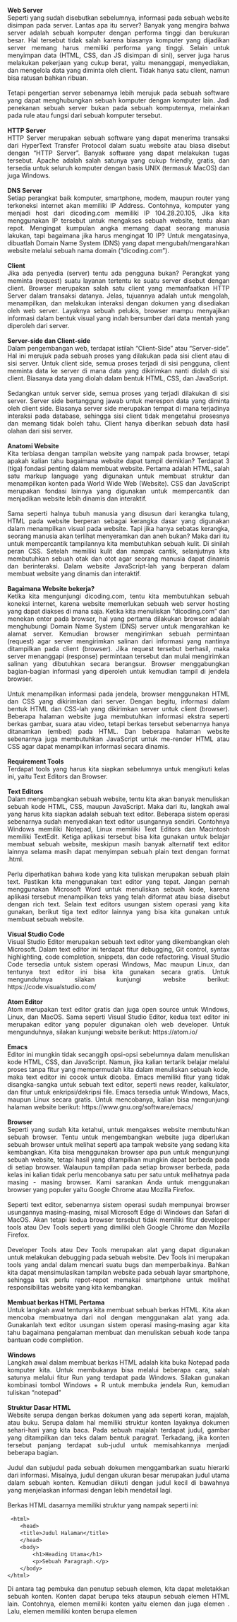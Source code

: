 <p align="justify"><b>Web Server</b> </br>
Seperti yang sudah disebutkan sebelumnya, informasi pada sebuah website disimpan pada server. Lantas apa itu server? Banyak yang mengira bahwa server adalah sebuah komputer dengan performa tinggi dan berukuran besar. Hal tersebut tidak salah karena biasanya komputer yang dijadikan server memang harus memiliki performa yang tinggi. Selain untuk menyimpan data (HTML, CSS, dan JS disimpan di sini), server juga harus melakukan pekerjaan yang cukup berat, yaitu menanggapi, menyediakan, dan mengelola data yang diminta oleh client. Tidak hanya satu client, namun bisa ratusan bahkan ribuan.</br></br>
Tetapi pengertian server sebenarnya lebih merujuk pada sebuah software yang dapat menghubungkan sebuah komputer dengan komputer lain. Jadi penekanan sebuah server bukan pada sebuah komputernya, melainkan pada rule atau fungsi dari sebuah komputer tersebut.</br></br>
<b>HTTP Server</b></br>
HTTP Server merupakan sebuah software yang dapat menerima transaksi dari HyperText Transfer Protocol dalam suatu website atau biasa disebut dengan “HTTP Server”. Banyak software yang dapat melakukan tugas tersebut. Apache adalah salah satunya yang cukup friendly, gratis, dan tersedia untuk seluruh komputer dengan basis UNIX (termasuk MacOS) dan juga Windows.</br></br>
<b>DNS Server</b></br>
Setiap perangkat baik komputer, smartphone, modem, maupun router yang terkoneksi internet akan memiliki IP Address. Contohnya, komputer yang menjadi host dari dicoding.com memiliki IP 104.28.20.105, Jika kita menggunakan IP tersebut untuk mengakses sebuah website, tentu akan repot. Mengingat kumpulan angka memang dapat seorang manusia lakukan, tapi bagaimana jika harus mengingat 10 IP? Untuk mengatasinya, dibuatlah Domain Name System (DNS) yang dapat mengubah/mengarahkan website melalui sebuah nama domain (“dicoding.com”). </br></br>
<b>Client</b></br>
Jika ada penyedia (server) tentu ada pengguna bukan? Perangkat yang meminta (request) suatu layanan tertentu ke suatu server disebut dengan client. Browser merupakan salah satu client yang memanfaatkan HTTP Server dalam transaksi datanya. Jelas, tujuannya adalah untuk mengolah, menampilkan, dan melakukan interaksi dengan dokumen yang disediakan oleh web server. Layaknya sebuah pelukis, browser mampu menyajikan informasi dalam bentuk visual yang indah bersumber dari data mentah yang diperoleh dari server.</br></br>
<b>Server-side dan Client-side</b></br>
Dalam pengembangan web, terdapat istilah “Client-Side” atau “Server-side”. Hal ini merujuk pada sebuah proses yang dilakukan pada sisi client atau di sisi server. Untuk client side, semua proses terjadi di sisi pengguna, client meminta data ke server di mana data yang dikirimkan nanti diolah di sisi client. Biasanya data yang diolah dalam bentuk HTML, CSS, dan JavaScript. </br></br>
Sedangkan untuk server side, semua proses yang terjadi dilakukan di sisi server. Server side bertanggung jawab untuk merespon data yang diminta oleh client side. Biasanya server side merupakan tempat di mana terjadinya interaksi pada database, sehingga sisi client tidak mengetahui prosesnya dan memang tidak boleh tahu. Client hanya diberikan sebuah data hasil olahan dari sisi server.</br></br>
<b>Anatomi Website</b></br>
Kita terbiasa dengan tampilan website yang nampak pada browser, tetapi apakah kalian tahu bagaimana website dapat tampil demikian? Terdapat 3 (tiga) fondasi penting dalam membuat website. Pertama adalah HTML, salah satu markup language yang digunakan untuk membuat struktur dan menampilkan konten pada World Wide Web (Website). CSS dan JavaScript merupakan fondasi lainnya yang digunakan untuk mempercantik dan menjadikan website lebih dinamis dan interaktif. </br></br>
Sama seperti halnya tubuh manusia yang disusun dari kerangka tulang, HTML pada website berperan sebagai kerangka dasar yang digunakan dalam menampilkan visual pada website. Tapi jika hanya sebatas kerangka, seorang manusia akan terlihat menyeramkan dan aneh bukan? Maka dari itu untuk mempercantik tampilannya kita membutuhkan sebuah kulit. Di sinilah peran CSS. Setelah memiliki kulit dan nampak cantik, selanjutnya kita membutuhkan sebuah otak dan otot agar seorang manusia dapat dinamis dan berinteraksi. Dalam website JavaScript-lah yang berperan dalam membuat website yang dinamis dan interaktif.</br></br>
<b>Bagaimana Website bekerja?</b></br>
Ketika kita mengunjungi dicoding.com, tentu kita membutuhkan sebuah koneksi internet, karena website memerlukan sebuah web server hosting yang dapat diakses di mana saja. Ketika kita menuliskan “dicoding.com” dan menekan enter pada browser, hal yang pertama dilakukan browser adalah menghubungi Domain Name System (DNS) server untuk mengarahkan ke alamat server. Kemudian browser mengirimkan sebuah permintaan (request) agar server mengirimkan salinan dari informasi yang nantinya ditampilkan pada client (browser). Jika request tersebut berhasil, maka server menanggapi (response) permintaan tersebut dan mulai mengirimkan salinan yang dibutuhkan secara berangsur. Browser menggabungkan bagian-bagian informasi yang diperoleh untuk kemudian tampil di jendela browser.</br></br>
Untuk menampilkan informasi pada jendela, browser menggunakan HTML dan CSS yang dikirimkan dari server. Dengan begitu, informasi dalam bentuk HTML dan CSS-lah yang dikirimkan server untuk client (browser). Beberapa halaman website juga membutuhkan informasi ekstra seperti berkas gambar, suara atau video, tetapi berkas tersebut sebenarnya hanya ditanamkan (embed) pada HTML. Dan beberapa halaman website sebenarnya juga membutuhkan JavaScript untuk me-render HTML atau CSS agar dapat menampilkan informasi secara dinamis.</br></br>
<b>Requirement Tools</b></br>
Terdapat tools yang harus kita siapkan sebelumnya untuk mengikuti kelas ini, yaitu Text Editors dan Browser.</br></br>
<b>Text Editors</b></br>
Dalam mengembangkan sebuah website, tentu kita akan banyak menuliskan sebuah kode HTML, CSS, maupun JavaScript. Maka dari itu, langkah awal yang harus kita siapkan adalah sebuah text editor. Beberapa sistem operasi sebenarnya sudah menyediakan text editor usungannya sendiri. Contohnya Windows memiliki Notepad, Linux memiliki Text Editors dan Macintosh memiliki TextEdit. Ketiga aplikasi tersebut bisa kita gunakan untuk belajar membuat sebuah website, meskipun masih banyak alternatif text editor lainnya selama masih dapat menyimpan sebuah plain text dengan format .html.</br></br>
Perlu diperhatikan bahwa kode yang kita tuliskan merupakan sebuah plain text. Pastikan kita menggunakan text editor yang tepat. Jangan pernah menggunakan Microsoft Word untuk menuliskan sebuah kode, karena aplikasi tersebut menampilkan teks yang telah diformat atau biasa disebut dengan rich text. Selain text editors usungan sistem operasi yang kita gunakan, berikut tiga text editor lainnya yang bisa kita gunakan untuk membuat sebuah website.</br></br>
<b>Visual Studio Code</b></br>
Visual Studio Editor merupakan sebuah text editor yang dikembangkan oleh Microsoft. Dalam text editor ini terdapat fitur debugging, Git control, syntax highlighting, code completion, snippets, dan code refactoring. Visual Studio Code tersedia untuk sistem operasi Windows, Mac maupun Linux, dan tentunya text editor ini bisa kita gunakan secara gratis. Untuk mengunduhnya silakan kunjungi website berikut: https://code.visualstudio.com/</br></br>
<b>Atom Editor</b></br>
Atom merupakan text editor gratis dan juga open source untuk Windows, Linux, dan MacOS. Sama seperti Visual Studio Editor, kedua text editor ini merupakan editor yang populer digunakan oleh web developer. Untuk mengunduhnya, silakan kunjungi website berikut: https://atom.io/</br></br>
<b>Emacs</b></br>
Editor ini mungkin tidak secanggih opsi-opsi sebelumnya dalam menuliskan kode HTML, CSS, dan JavaScript. Namun, jika kalian tertarik belajar melalui proses tanpa fitur yang mempermudah kita dalam menuliskan sebuah kode, maka text editor ini cocok untuk dicoba. Emacs memiliki fitur yang tidak disangka-sangka untuk sebuah text editor, seperti news reader, kalkulator, dan fitur untuk enkripsi/dekripsi file. Emacs tersedia untuk Windows, Macs, maupun Linux secara gratis. Untuk mencobanya, kalian bisa mengunjungi halaman website berikut: https://www.gnu.org/software/emacs/</br></br>
<b>Browser</b></br>
Seperti yang sudah kita ketahui, untuk mengakses website membutuhkan sebuah browser. Tentu untuk mengembangkan website juga diperlukan sebuah browser untuk melihat seperti apa tampak website yang sedang kita kembangkan. Kita bisa menggunakan browser apa pun untuk mengunjungi sebuah website, tetapi hasil yang ditampilkan mungkin dapat berbeda pada di setiap browser. Walaupun tampilan pada setiap browser berbeda, pada kelas ini kalian tidak perlu mencobanya satu per satu untuk melihatnya pada masing - masing browser. Kami sarankan Anda untuk menggunakan browser yang populer yaitu Google Chrome atau Mozilla Firefox. </br></br>
Seperti text editor, sebenarnya sistem operasi sudah mempunyai browser usungannya masing-masing, misal Microsoft Edge di Windows dan Safari di MacOS. Akan tetapi kedua browser tersebut tidak memiliki fitur developer tools atau Dev Tools seperti yang dimiliki oleh Google Chrome dan Mozilla Firefox.</br></br>
Developer Tools atau Dev Tools merupakan alat yang dapat digunakan untuk melakukan debugging pada sebuah website. Dev Tools ini merupakan tools yang andal dalam mencari suatu bugs dan memperbaikinya. Bahkan kita dapat mensimulasikan tampilan website pada sebuah layar smartphone, sehingga tak perlu repot-repot memakai smartphone untuk melihat responsibilitas website yang kita kembangkan.</br></br>
<b>Membuat berkas HTML Pertama</b></br>
Untuk langkah awal tentunya kita membuat sebuah berkas HTML. Kita akan mencoba membuatnya dari nol dengan menggunakan alat yang ada. Gunakanlah text editor usungan sistem operasi masing-masing agar kita tahu bagaimana pengalaman membuat dan menuliskan sebuah kode tanpa bantuan code completion.</br></br>
<b>Windows</b></br>
Langkah awal dalam membuat berkas HTML adalah kita buka Notepad pada komputer kita. Untuk membukanya bisa melalui beberapa cara, salah satunya melalui fitur Run yang terdapat pada Windows. Silakan gunakan kombinasi tombol Windows + R untuk membuka jendela Run, kemudian tuliskan “notepad”</br></br>
<b>Struktur Dasar HTML</b></br>
Website serupa dengan berkas dokumen yang ada seperti koran, majalah, atau buku. Serupa dalam hal memiliki struktur konten layaknya dokumen sehari-hari yang kita baca. Pada sebuah majalah terdapat judul, gambar yang ditampilkan dan teks dalam bentuk paragraf. Terkadang, jika konten tersebut panjang terdapat sub-judul untuk memisahkannya menjadi beberapa bagian.</br></br>
Judul dan subjudul pada sebuah dokumen menggambarkan suatu hierarki dari informasi. Misalnya, judul dengan ukuran besar merupakan judul utama dalam sebuah konten. Kemudian diikuti dengan judul kecil di bawahnya yang menjelaskan informasi dengan lebih mendetail lagi.</br></br>
Berkas HTML dasarnya memiliki struktur yang nampak seperti ini:
</p>

```plantuml 
 <html>
    <head>
    <title>Judul Halaman</title>
    </head>
    <body>
        <h1>Heading Utama</h1>
        <p>Sebuah Paragraph.</p>
    </body>
</html>
```

<p align="justify">Di antara tag pembuka dan penutup sebuah elemen, kita dapat meletakkan sebuah konten. Konten dapat berupa teks ataupun sebuah elemen HTML lain. Contohnya, elemen <html> memiliki konten yaitu elemen <head> dan juga elemen <body>. Lalu, elemen <head> memiliki konten berupa elemen <title> yang di dalamnya memiliki konten berupa teks dari judul halaman yang ditampilkan. Begitu pula dengan elemen lainnya, sehingga hirarki elemen HTML nampak seperti ini.</p>
<p align="center"><img src="https://github.com/yenysyafitry/Belajar-Dasar-Pemrograman-Web/blob/main/gambar2.jpeg"></p>
<p align="justify"><b>Elemen <html></b></br>
Hierarki elemen teratas pada berkas HTML adalah elemen HTML-nya itu sendiri. Elemen ini digunakan untuk memberitahu kepada browser bahwa ini merupakan sebuah berkas HTML sekaligus menjadi root dari sebuah berkasnya itu. Seluruh elemen lainnya tentunya dituliskan pada konten elemen ini.</br></br>
<b>Elemen <head></b></br>
Elemen <head> pada berkas HTML berfungsi sebagai tempat disimpannya informasi dari dokumen HTML. Informasi dapat berupa elemen meta, style, atau link. Dan juga pada elemen ini judul dari dokumen HTML didefinisikan dengan menggunakan elemen <title>. Berikut contoh elemen yang berada pada konten head:
 
  ```plantuml
1.<title> 
2.<style>
3.<base>
4.<link>
5.<meta>
6.<script>
7.<noscript>
```
 
 </p>

<p align="justify">Pada HTML versi 4.01, elemen <head> wajib ada dalam sebuah berkas HTML. Berikut contoh penulisan sebuah elemen <head> beserta contoh konten di dalamnya:</br>
  
  ```plantuml
<head>
    <meta charset="utf-8">
    <title>Judul halaman</title>
    <style> Style </style>
</head>
```

Tetapi sejak HTML5, penggunaan <head> dapat dihilangkan. Sehingga struktur dasar berkas HTML menjadi seperti ini:</p>

  ```plantuml
<html>
    <meta charset="utf-8">
    <title>Judul halaman</title>
    <style> Style </style>
    <body>
        <h1>Heading Utama</h1>
        <p>Sebuah Paragraph.</p>
    </body>
</html>
```

<p align="justify"><b>Elemen <body></b></br>
Seluruh konten yang terdapat pada elemen ini akan ditampilkan pada halaman website. Maka dari itu, elemen ini digunakan untuk menampung seluruh konten atau elemen yang ditampilkan ke dalam jendela browser. Silakan coba tuliskan kode berikut, simpan dalam format HTML dan jalankan pada browser:

 ```plantuml
<html>
    <head>
        <title>Ini merupakan judul dari dokumen HTML</title>
    </head>
    <body>
        <h1>header yang diletakan di dalam elemen body</h1>
        <p>Ini merupakan sebuah paragraph yang juga diletakan pada sebuah konten body, 
        sehingga konten ini dapat dilihat oleh pengguna pada jendela browser.</p>
    </body>
</html>
```

Maka seluruh konten yang dituliskan di dalam elemen <body> akan nampak pada browser.</p>

<p align="center"><img src="https://github.com/yenysyafitry/Belajar-Dasar-Pemrograman-Web/blob/main/gambar2.jpeg"></p>
<p align="justify">Kecuali jika kita ingin menuliskan sebuah notes pada berkas HTML, kita perlu gunakan commenting tag (<!--   -->). Semua yang dituliskan di antara tag komentar tidak akan memberikan pengaruh apa pun, termasuk pada tampilan di jendela browser. Pada HTML, tag komentar dituliskan seperti ini:</p>

```plantuml
<!-- Ini merupakan sebuah komentar -->
<!-- Ini merupakan
  sebuah komentar yang
  terdiri lebih dari satu baris -->
  ```
  
<p align="justify">Sebuah komentar berguna untuk memberikan label dan mengorganisir sebuah dokumen yang panjang, terlebih ketika kita bekerja secara tim.</br></br>
<b>Lorem Ipsum</b></br>
Lorem ipsum adalah teks standar yang ditempatkan untuk mendemonstrasikan elemen grafis atau presentasi visual seperti font, tipografi, dan tata letak. Tujuan penggunaan lorem ipsum sebagai berikut:<ol align="justify">
<li>Sebagai pengisi sementara jika belum ada konten teks.</li>
<li>Jika ingin menunjukkan hasil website sementara di mana audiens diharapkan lebih fokus kepada elemen desain yang dipresentasikan dan bukan pada isi teks.</li></ol>
Ada berbagai cara untuk membuat teks lorem ipsum seperti berikut:
<ol align="justify">
<li>Gunakan Microsoft Word. Buat dokumen baru dan pada lembar kerja ketiklah =lorem(), kemudian tekan tombol enter pada keyboard. Secara otomatis akan muncul teks lorem ipsum. Kamu juga dapat mengatur jumlah teks yang muncul dengan cara ketik =lorem(“angka jumlah paragraf yang diinginkan”, “angka jumlah kalimat pada setiap paragraf”). Sebagai contoh jika mengetik =lorem(3,4) maka akan muncul teks sebanyak 3 paragraf dan masing-masing paragraf terdapat 4 teks.</br>
<li>Tersedia banyak situs generator lorem ipsum gratis seperti pada  https://id.lipsum.com/ dan https://loremipsum.io/</li></ol>

<b>Berikut catatan penting yang sudah kita pelajari sejauh ini:</b>
<ol align="justify">
<li>
Website : Halaman yang menampilkan informasi melalui teks atau gambar. Website dapat diakses melalui internet dengan menggunakan browser.
<li>Browser : Sebuah perangkat lunak yang dapat menerjemahkan berkas HTML, CSS, dan Javascript yang di dapat dari server untuk ditampilkan dalam bentuk halaman website.</li>
<li>HTTP Server : Server berperan pada sebuah website sebagai sebuah software yang dapat menerima transaksi dari HyperText Transfer Protocol.</li>
<li>DNS Server : Server yang dapat mengubah/mengarahkan website melalui sebuah nama domain.</li>
<li>Client : Perangkat yang meminta (request) suatu layanan tertentu ke suatu server.</li>
<li>HTML : Salah satu markup language yang digunakan untuk membuat struktur dan menampilkan konten pada World Wide Web (Website).</li>
<li>CSS : Bahasa yang digunakan untuk mengatur dan mempercantik tampilan pada website.</li>
<li>JavaScript : Bahasa pemrograman yang digunakan untuk membantu website menampilkan informasi secara dinamis.</li>
<li>Text Editor : Sebuah perangkat lunak yang digunakan untuk mengelola plain text. Kode HTML, CSS, dan Javascript dituliskan menggunakan perangkat ini.</li>
<li>Plain text : Teks yang tidak terformat. Format teks yang digunakan dalam menuliskan berkas HTML, CSS, dan Javascript.</li>
<li>Rich text : Teks terformat. Format teks yang digunakan ketika kita menulis menggunakan Microsoft Word atau teks editor berbasis WYSIWYG (What You See Is What You Get).</li>
<li>Element : Sebuah komponen pada HTML yang ditandai dengan tag pembuka dan penutup.</li></ol>
</p>
<p align="justify"><b>Atribut HTML</b></br>
Pada sub-modul sebelumnya kita sudah mengenal apa itu elemen. Elemen dituliskan dengan awalan tag pembuka <> dan diakhiri dengan tag penutup </>. Ada satu hal lagi yang bisa kita tuliskan pada sebuah elemen, lebih tepatnya pada sebuah tag pembuka, yaitu Attribute. Atribut ini berfungsi memberikan informasi tambahan pada sebuah elemen. Atribut dituliskan pada tag pembuka sebuah elemen setelah nama dari elemennya tersebut ditulis. Contohnya:</p>

```plantuml
<p lang="id">Kota metropolitan terbesar di Provinsi Jawa Barat, sekaligus menjadi ibu kota 
provinsi tersebut.</p>
```

<p align="justify">
Pada contoh kode tersebut, kita menetapkan artibut bahasa (dengan penulisan lang) dengan nilai “id” atau Indonesia (kode bahasa bisa kita explore pada link berikut: https://www.w3schools.com/tags/ref_language_codes.asp) pada sebuah elemen paragraf.</br></br>
Untuk menuliskan sebuah atribut kita memerlukan nama dari atribut itu diikuti dengan nilai atribut tersebut dalam bentuk string (Dituliskan dalam tanda kutip dua). Untuk lebih jelasnya, perhatikan gambar berikut:</br></br>
Atribut pada elemen juga dapat dituliskan lebih dari satu. Kita bisa menuliskan kembali seluruh struktur atribut di samping dari atribut yang sudah ada. Contohnya pada elemen paragraf di atas, kita akan memberikan sebuah atribut translate, sehingga penulisannya menjadi seperti ini:</p>

```plantuml
<p lang="id" translate="no">Kota metropolitan terbesar di Provinsi Jawa Barat, sekaligus 
menjadi ibu kota provinsi tersebut.</p>
```

<p align="justify">
Dengan menambahkan atribut translate dan memberikan nilai “no” pada elemen paragraf tersebut, maka konten dari elemen yang dimaksud tidak akan diterjemahkan oleh layanan sistem translate otomatis seperti Google Translate.</br></br>
Lantas atribut apa saja yang dapat digunakan pada elemen HTML? Pada elemen HTML terdapat dua jenis atribut, yaitu Global Attribute dan atribut yang hanya bisa digunakan pada elemen tertentu. Untuk atribut yang spesifik pada sebuah elemen, kita akan mengulasnya   pada pembahasan elemen tersebut. Untuk Global Attribute, berikut daftar atribut yang bisa kita gunakan di seluruh elemen HTML.</p>
<table align="justify">
 <tr align="center"><td><b> Attribute</b></td><td><b> Description</b></td></tr>
<tr><td>accesskey</td><td>Menentukan tombol shortcut untuk mengaktifkan/memfokuskan pada sebuah element.</td></tr>
<tr><td>class</td><td>Menentukan satu atau lebih classname untuk sebuah elemen.</td></tr>
<tr><td>contenteditable</td><td>Menentukan konten dari elemen merupakan konten yang dapat diubah atau tidak.</td></tr>
<tr><td>data-*</td><td>Digunakan untuk menyimpan sebuah data pribadi khusus ke halaman atau aplikasi.</td></tr>
<tr><td>dir</td><td>Menentukan arah teks untuk konten pada suatu elemen.</td></tr>
<tr><td>draggable</td><td>Menentukan apakah suatu elemen dapat di-drag atau tidak.</td></tr>
<tr><td>dropzone</td><td>Menentukan apakah data yang di-drag adalah data yang disalin, dipindahkan, atau ditautkan saat dijatuhkan.</td></tr>
<tr><td>hidden</td><td>Menentukan apakah suatu elemen ditampilkan atau tidak pada browser.</td></tr>
<tr><td>id</td><td>Menetapkan id pada elemen.</td></tr>
<tr><td>lang</td><td>Menentukan bahasa pada konten elemen.</td></tr>
<tr><td>spellcheck</td><td>Menentukan apakah elemen harus diperiksa ejaannya dan tata bahasanya atau tidak.</td></tr>
<tr><td>style</td><td>Menentukan styling secara satu baris untuk suatu elemen.</td></tr>
<tr><td>tabindex</td><td>Menentukan urutan dari suatu elemen.</td></tr>
<tr><td>title</td><td>Menentukan informasi tambahan tentang suatu elemen.</td></tr>
<tr><td>translate</td><td>Menentukan apakah konten elemen harus diterjemahkan atau tidak.</td></tr></table>

<p align="justify"><b>Paragraf</b></br>
Paragraf adalah elemen paling mendasar dari sebuah dokumen teks. Pada HTML, kita bisa menunjukkan sebuah paragraf dengan menggunakan elemen <p>. Contohnya seperti ini:</p>

```plantuml
<p>Kata Bandung berasal dari kata bendung atau bendungan karena terbendungnya sungai Citarum 
oleh lava Gunung Tangkuban Parahu yang lalu membentuk telaga...</p>
   
<p>Berdasarkan filosofi Sunda, kata Bandung juga berasal dari kalimat Nga-Bandung-an Banda 
Indung, yang merupakan kalimat sakral dan luhur karena mengandung nilai ajaran Sunda. 
Nga-Bandung-an artinya menyaksikan atau bersaksi...</p>
```

<p align="justify">Ketika menggunakan paragraf pada browser, teks selalu ditampilkan dengan garis baru dan terdapat sedikit jarak (space) antar elemennya. Jarak tersebut nantinya bisa kita atur ketika sudah menerapkan styling.</p>

<table><tr align="justify"><td>Output :</br></br>Kata Bandung berasal dari kata bendung atau bendungan karena terbendungnya sungai Citarum  oleh lava Gunung Tangkuban Parahu yang lalu membentuk telaga...</br></br>
   Berdasarkan filosofi Sunda, kata Bandung juga berasal dari kalimat Nga-Bandung-an Banda Indung, yang merupakan kalimat sakral dan luhur karena mengandung nilai ajaran Sunda. Nga-Bandung-an artinya menyaksikan atau bersaksi...</td></tr></table>

<p align="justify">Paragraf dapat terdiri dari teks, elemen gambar, dan inline element lainnya. Tetapi hindarilah penggunaan element paragraf untuk konten seperti heading atau list, karena terdapat elemen lain yang lebih tepat untuk digunakan.</br></br>
“Pastikan kita selalu menggunakan elemen (tags) dalam seluruh teks yang ada pada dokumen. Teks yang berada pada dokumen HTML tanpa tags disebut “anonymous text” dan ini dapat menyebabkan dokumen HTML menjadi tidak valid.”</br></br>
<b>Heading</b></br>
Pada sub-modul sebelumnya, kita sudah melihat contoh penggunaan header yang diterapkan pada konten yang kita siapkan. Kita menggunakan < h1 > dan < h2 > dalam mengindikasi judul dan sub judul di dalam kontennya. Pada HTML terdapat < h1 > hingga < h6 > elemen heading yang dapat kita gunakan.</br></br>
Ketika kita menambahkan heading pada konten, Heading ini merepresentasikan garis besar halaman pada sebuah browser. Alat bantu baca seperti screen reader membaca garis besar halaman untuk bantu memetakan dan mengarahkan pengguna selama menjelajahi halaman. Selain itu, heading juga merupakan elemen yang dicari oleh mesin pencarian contohnya Google Search.</br></br>
 <b>List</b></br>
Seperti yang sudah disebutkan pada pembahasan paragraf, tidak semua teks dibungkus oleh paragraf, salah satunya list. Kita pun terbiasa membuat list dalam kehidupan sehari-hari, baik membuat to-do list atau daftar yang struktur sekalipun. </br></br>
Pada HTML terdapat tiga tipe list:</b></p><ol align="justify">
<li> Unordered lists : daftar yang ditampilkan tidak memiliki urutan. </li>
<li> Ordered lists : daftar yang ditampilkan secara terurut.</li>
<li> Description lists : daftar yang terbuat dari beberapa istilah diikuti dengan deskripsi dari istilah tersebut.</li></ol>

<p align="justify"><b>Unordered List</b></br>
Seperti namanya, unordered list merupakan daftar yang tidak mementingkan urutan. Standarnya, unordered list menampilkan bullet pada tiap item list-nya (tetapi kita bisa mengubahnya dengan styling). Untuk menetapkan konten sebagai unordered list kita gunakan <ul></ul> kemudian di dalam elemen tersebut kita gunakan tags < li >< /li > untuk menetapkan item pada list tersebut. Contoh penerapannya sebagai berikut:
 
 ```plantuml
 <ul>
   <li>Item 1</li>
   <li>Item 2</li>
   <li>Item 3</li>
   <li>Item 4</li>
</ul>
 ```
 
 Ketika kita membukanya pada browser, maka akan nampak seperti ini:
 <ul>
   <li>Item 1</li>
   <li>Item 2</li>
   <li>Item 3</li>
   <li>Item 4</li>
</ul>
Di antara tag elemen < li >, kita dapat mengisikan konten apapun termasuk elemen HTML lain. Contohnya kita dapat memasukan sebuah heading atau paragraf pada item.
 
  ```plantuml
 <ul>
   <li><h1>Sebuah Heading sebagai item list</h1></li>
   <li><h2>Sebuah Heading level 2 sebagai item list</h2></li>
   <li><p>Sebuah paragraf sebagai item list</p></li>
</ul>
 ```
 
 Seperti yang kita sudah ketahui, maka list item akan menampilkan seperti format header.
 
 <table><tr><td>Output :</br>
  <ul>
   <li><h1>Sebuah Heading sebagai item list</h1></li>
   <li><h2>Sebuah Heading level 2 sebagai item list</h2></li>
   <li><p>Sebuah paragraf sebagai item list</p></li>
</ul>
 </td></tr></table>
Kita juga bisa menyimpan kembali elemen < ul > untuk membuat sebuah nested list.
 
 ```plantuml
 <ul>
   <li>List item 1</li>
   <li>List item 2</li>
   <li>List item 3
       <ul>
           <li>List item 3.1</li>
           <li>List item 3.2</li>
           <li>List item 3.3</li>
       </ul>
   </li>
   <li>List item 4</li>
</ul>
```

<table><tr><td> <b>Output :</b></br></br>
<ul>
   <li>List item 1</li>
   <li>List item 2</li>
   <li>List item 3
       <ul>
           <li>List item 3.1</li>
           <li>List item 3.2</li>
           <li>List item 3.3</li>
       </ul>
   </li>
   <li>List item 4</li>
</ul>
</td></tr>
</p>

<p align="justify"><b>Ordered List</b></br>
Ordered list digunakan untuk membuat list yang mementingkan urutan. Contohnya, membuat daftar instruksi langkah demi langkah sehingga dibutuhkan urutan yang sesuai. Ordered list bekerja seperti unordered list, namun perbedaanya pada tiap item menampilkan angka bukan sebuah bullet. Angka yang ditampilkan, otomatis berurut tiap itemnya, sehingga kita tidak perlu menuliskan secara kasar urutan nomornya. Hal ini tentu mempermudah kita untuk mengorganisir tiap itemnya. Untuk menetapkan konten sebagai ordered list kita gunakan < ol >< /ol >. Sama seperti Unordered list, tiap item dalam list ditetapkan dengan menggunakan tags < li >< /li >.</p>

```plantuml
<ol>
   <li>Langkah pertama</li>
   <li>Langkah kedua</li>
   <li>Langkah ketiga</li>
   <li>Langkah selanjutnya</li>
</ol>
```

Ketika kita membukanya pada browser, maka akan nampak seperti ini:
<ol>
   <li>Langkah pertama</li>
   <li>Langkah kedua</li>
   <li>Langkah ketiga</li>
   <li>Langkah selanjutnya</li>
</ol>

<p align="justify">Sama seperti pada unordered list, di antara tag elemen <li> kita dapat mengisikan konten apapun termasuk elemen HTML lain. Pada ordered list, tipe urutan angkanya dapat kita atur melalui sebuah atribut type. Contohnya, selain nomor urutan angka dapat menggunakan alfabet ataupun angka romawi.</p>

```plantuml
<ol type="I">
   <li>Langkah pertama</li>
   <li>Langkah kedua</li>
   <li>Langkah ketiga</li>
   <li>Langkah selanjutnya</li>
</ol>
 
<ol type="A">
   <li>Langkah pertama</li>
   <li>Langkah kedua</li>
   <li>Langkah ketiga</li>
   <li>Langkah selanjutnya</li>
</ol>
```

<table><tr><td><ol type="I">
   <li>Langkah pertama</li>
   <li>Langkah kedua</li>
   <li>Langkah ketiga</li>
   <li>Langkah selanjutnya</li>
</ol>
<ol type="A">
   <li>Langkah pertama</li>
   <li>Langkah kedua</li>
   <li>Langkah ketiga</li>
   <li>Langkah selanjutnya</li>
 </ol> </td></tr></table>
 
 Berikut nilai - nilai yang dapat digunakan pada atribut type pada elemen < ol >:

<table><tr align="center"><td><b>Nilai</b></td><td><b>Deskripsi</b></td></tr>
<tr><td>1</td><td>Menggunakan angka dalam urutan item (default)</td></tr>
<tr><td>a</td><td>Menggunakan huruf kecil dalam urutan item</td></tr>
<tr><td>A</td><td>Menggunakan huruf besar dalam urutan item</td></tr>
<tr><td>i</td><td>Menggunakan huruf romawi kecil dalam urutan item</td></tr>
<tr><td>I</td><td>Menggunakan huruf romawi besar dalam urutan item</td></tr></table>

<p align="justify">Selain tipe angka pada urutan, kita juga bisa menetapkan nilai awal pada sebuah ordered list dengan menggunakan atribut start. Contohnya, jika kita ingin memulai sebuah list dari angka 7, maka kita tetapkan atribut start dengan nilai 7 pada elemen < ol >.</p>

```plantuml
<ol start="7">
   <li>Langkah ketujuh</li>
   <li>Langkah kedelapan</li>
   <li>Langkah kesembilan</li>
   <li>Langkah selanjutnya</li>
</ol>
```

Maka hasilnya list akan dimulai dengan nilai urutan ke-7.
<table><tr><td><ol start="7">
   <li>Langkah ketujuh</li>
   <li>Langkah kedelapan</li>
   <li>Langkah kesembilan</li>
   <li>Langkah selanjutnya</li>
 </ol> </td></tr></table>
 
 <p align="justify"><b>Menambahkan List pada Halaman Profil</b></br>
Setelah mempelajari penerapan list pada HTML, sekarang kita coba terapkan elemen list yang berperan sebagai navigasi pada halaman profil yang sebelumnya sudah kita buat.  “Pada langkah ini dan selanjutnya, Sebaiknya gunakanlah teks editor yang disarankan pada materi text editor agar proses penulisan dan pengelolaan berkas HTML dapat lebih cepat”.</br></br>
Silakan buka kembali berkas index.html pada teks editor. Tambahkan elemen unordered list di bawah dari elemen paragraf pertama pada berkas HTML sebagai berikut.</p>

```plantuml
…………..
<body>
<h1>Bandung</h1>
<p>Kota metropolitan terbesar di Provinsi Jawa Barat, sekaligus menjadi ibu kota provinsi tersebut.</p>
<ul>
   <li>Sejarah</li>
   <li>Geografis</li>
   <li>Wisata</li>
</ul>
<h2>Sejarah</h2>
……...
```

Sehingga pada browser akan menampilkan list seperti ini.
<table><tr><td>
 

<body>
<h1>Bandung</h1>
<p>Kota metropolitan terbesar di Provinsi Jawa Barat, sekaligus menjadi ibu kota provinsi tersebut.</p>
<ul>
   <li>Sejarah</li>
   <li>Geografis</li>
   <li>Wisata</li>
</ul>
<h2>Sejarah</h2>

 
 </td></tr></table>

<p align="justify"><b>Gambar</b></br>
Pada HTML untuk menampilkan sebuah gambar kita bisa menggunakan tag <img>. Berbeda dengan elemen lain, elemen <img> tidak menuliskan konten di antara tag pembuka dan tag penutup. Tetapi untuk menetapkan gambar yang ditampilkan kita gunakan sebuah atribut. Contohnya seperti ini: </p>

```plantuml
<img src="https://github.com/yenysyafitry/Belajar-Dasar-Pemrograman-Web/blob/main/gambar2.jpeg" alt="gambar2">
```

<p align="justify">Pada contoh kode di atas, perlu kita perhatikan bahwa element <img> merupakan sebuah elemen kosong (tidak memiliki konten sehingga tidak ada closing tag).</br></br> 
Selain itu, yang perlu kita perhatikan adalah atribut yang ada pada elemen tersebut, terdapat dua elemen yang harus kita gunakan ketika menerapkan elemen <img>.</br></br>
Yang pertama, atribut src. Atribut ini berfungsi sebagai sumber dari gambar yang ditampilkan. Atribut ini dapat bernilai url gambar atau path gambar lokal dari gambar yang digunakan.</br></br> 
Selanjutnya adalah atribut alt. Atribut ini sebenarnya tidak wajib untuk diterapkan, hanya saja atribut ini akan sangat berguna ketika gambar tidak berhasil ditampilkan. Nilai atribut ini merupakan gambaran dari gambar yang ditampilkan dalam bentuk tulisan. Sehingga ketika gambar gagal ditampilkan maka akan memunculkan teks alternatif yang dapat mewakili arti dari gambar tersebut.  </br></br> 
Selanjutnya terdapat atribut lain yang bisa Anda gunakan pada elemen ini, contohnya title. Title berfungsi sebagai informasi tambahan untuk sebuah gambar. Informasi tersebut akan muncul ketika kita mengarahkan sebuah cursor pada gambar yang ditampilkan.</br></br> 
<b>Jenis format gambar</b></br>
Berikut adalah jenis format gambar yang umum digunakan pada pembuatan website.</p>

<table align="justify"><tr align="center"><td><b>Nama</b></td><td>  <b>Ekstensi Format File  </b></td><td><b>Keterangan</b></td></tr>
<tr><td>Graphics Interchange Format </td><td> .gif </td><td>Dapat digunakan untuk gambar animasi.</br>Ukuran file biasanya kecil.</br>Kualitas gambar terbatas.</td></tr>
<tr><td>Joint Photographic Expert Group image</td><td> .jpg, .jpeg, .jfif, .pjpeg, .pjp </td><td>Kualitas text pada gambar dapat menjadi buruk.</br>Ukuran file lumayan kecil.</br>Pada website biasanya digunakan untuk gambar yang tidak banyak text.</td></tr>
<tr><td>Portable Network Graphics</td><td>.png</td><td>Text lebih bisa terbaca dibandingkan jenis Jpeg.
Ukuran file dapat menjadi besar sehingga mengurangi kecepatan memuat situs.</td></tr>
<tr><td>WebP</td><td>.webp</td><td>Dibandingkan dengan gambar berkualitas sama pada jpeg atau png, ukuran file pada webp dapat menjadi lebih kecil.</br>
Namun tidak semua web browser dapat membaca webp.</td></tr>
<tr><td>Scalable Vector Graphics</td><td>.svg</td><td>Kualitas gambar terjaga dan ukuran file kecil.</br>Namun tidak cocok untuk gambar yang terlalu kompleks seperti foto.</br>Pada website biasanya digunakan untuk logo atau icon.</td></tr></table>
<p align="justify"><b>Mengatur ukuran pada gambar</b></br>
Untuk mengatur ukuran gambar yang ditampilkan juga tentunya menggunakan sebuah atribut. Untuk menentukan lebar gambar kita gunakan atribut width, dan untuk menentukan tinggi tentu gunakan atribut height.</br></br>
Ketika menggunakan atribut ini disarankan hanya gunakan salah satunya. Terkecuali kita menentukan nilai lebar dan tingginya sesuai dengan rasio dari ukuran gambar aslinya.</br></br>
Contohnya, jika kita tetap memaksa untuk menentukan ukuran panjang dan lebar sebuah gambar tanpa menyesuaikan rasionya, maka gambar yang ditampilkan tidak akan proporsional.</p>

```plantuml
<!-- Menetapkan ukuran gambar berdasarkan lebar -->
<img src="https://i.imgur.com/EUUXQcf.png" alt="dicoding" width="500px">

<!-- Menetapkan ukuran gambar berdasarkan tinggi -->
<img src="https://i.imgur.com/EUUXQcf.png" alt="dicoding" height="100px">
```

<p align="justify"><b>Menambahkan Gambar pada Halaman Profil</b></br>
Setelah mempelajari penerapan list pada HTML, sekarang kita coba terapkan elemen gambar konten yang terdapat di halaman profil yang sebelumnya sudah kita buat. Sebelum menerapkannya, silakan unduh resource gambar yang digunakan pada latihan melalui tautan berikut: assets.zip </br>
Pindahkan berkas yang sudah diunduh pada folder yang sama dengan berkas index.html.</br>
Kemudian lakukan ekstraksi pada berkas assets.zip tersebut dengan melakukan Klik Kanan -> Extract Here. </br>
Jika berhasil, akan terbentuk folder dengan nama assets. Sampai langkah ini, berkas assets.zip sudah tidak digunakan. Kita bisa menghapusnya.</br>
Pastikan di dalam folder assets -> image terdapat empat berkas gambar yang akan kita gunakan pada latihan.</br>
Silakan buka kembali berkas index.html pada teks editor. Tambahkan elemen gambar di bawah elemen heading sesuai kontennya masing-masing.</p>

```plantuml
<body>
  ……
 
   <h2>Sejarah</h2>
   <img src="assets/image/history.jpg" alt="sejarah">
 
  …….
 
   <h2>Geografis</h2>
   <img src="assets/image/geografis.jpg" alt="geografis">
 
  …….
 
   <h2>Wisata</h2>
 
  …….
 
 
   <h3>Farm House Lembang</h3>
   <img src="assets/image/farm-house.jpg" alt="farm house">

 
  …….
   <h3>Observatorium Bosscha</h3>
   <img src="assets/image/bosscha.jpg" alt="bosscha">
  …….
</body>
```

<p align="justify">Perhatikan penulisan nilai dari atribut src. Penulisan sedikit berbeda dengan yang telah kita pelajari. Penulisan alamat gambar tidak dimulai dengan https://www, karena kita menggunakan gambar lokal yang ada pada project kita. Sehingga untuk penulisan path-nya mengarah ke lokasi dari berkas gambar tersebut.</br></br>
<b>Teks Terformat</b></br>
Sejauh ini, kita sudah mengenal paragraf, heading dan juga list pada HTML. Tapi masih ada beberapa lagi yang merupakan spesial teks format yang dapat kita gunakan yaitu < blockquote >, < pre >, dan < figure >.</br></br>
<b>Long quotations</b></br>
Jika pada konten kita memiliki sebuah kutipan ataupun sebuah testimonial, kita dapat gunakan format long quotations dengan menggunakan tags < blockquote >. Konten di dalam elemen < blockquote > ini dapat berupa sebuah paragraf, heading, ataupun list. 
</p>

```plantuml
<blockquote>
   <p>Situs web (bahasa Inggris: website) adalah sekumpulan halaman web yang 
   saling berhubungan yang umumnya   berada pada peladen yang sama berisikan 
   kumpulan informasi yang disediakan secara perorangan, kelompok, atau organisasi.</p>
</blockquote>
```

<p align="justify">Berikut tampilan standar ketika kita sebuah konten berada di dalam < blockquote >.</p>

<blockquote>
   <p>Situs web (bahasa Inggris: website) adalah sekumpulan halaman web yang saling berhubungan yang umumnya   berada pada peladen yang sama berisikan kumpulan informasi yang disediakan secara perorangan, kelompok, atau organisasi.</p>
</blockquote>

<p align="justify">Pada elemen ini kita dapat menggunakan atribut cite untuk menentukan sumber URL dari sebuah kutipan (Jika kutipan tersebut bersumber dari sebuah situs website).</p>

```plantuml
<blockquote cite="https://id.wikipedia.org/wiki/Situs_web">
   <p>Situs web (bahasa Inggris: website) adalah sekumpulan halaman web yang saling 
   berhubungan yang umumnya berada pada peladen yang sama berisikan kumpulan informasi
   yang disediakan secara perorangan, kelompok, atau organisasi.</p>
</blockquote>
```

<p align="justify"><b>Preformatted text</b></br>
Pada sub-modul sebelumnya, kita sudah mengetahui bahwa HTML akan mengabaikan penulisan spasi yang dituliskan secara berulang dan juga line breaks (baris baru). Tetapi pada beberapa tipe konten seperti contoh kode atau puisi hal tersebut sangat berarti. Dengan begitu, terdapat sebuah elemen yang dapat kita gunakan untuk menampilkan konten sesuai yang kita tulis pada text editor. Untuk menggunakannya, kita gunakan elemen < pre > sebagai pembungkus kontennya. Perhatikan contoh berikut:</p>

```plantuml
<pre>
   SAJAK PUTIH
 
Bersandar pada tari warna pelangi
Kau depanku bertudung sutra senja
Di hitam matamu kembang mawar dan melati
Harum rambutmu mengalun bergelut senda
 
Sepi menyanyi, malam dalam mendoa tiba
Meriak muka air kolam jiwa
Dan dalam dadaku memerdu lagu
Menarik menari seluruh aku
 
Hidup dari hidupku, pintu terbuka
Selama matamu bagiku menengadah
Selama kau darah mengalir dari luka
Antara kita Mati datang tidak membelah...
 
                   Karya : Chairil Anwar
</pre>
```

<p align="justify">Sehingga pada browser akan menampilkan hasil yang sama seperti yang kita tuliskan.</p>

<pre>
   SAJAK PUTIH
 
Bersandar pada tari warna pelangi
Kau depanku bertudung sutra senja
Di hitam matamu kembang mawar dan melati
Harum rambutmu mengalun bergelut senda
 
Sepi menyanyi, malam dalam mendoa tiba
Meriak muka air kolam jiwa
Dan dalam dadaku memerdu lagu
Menarik menari seluruh aku
 
Hidup dari hidupku, pintu terbuka
Selama matamu bagiku menengadah
Selama kau darah mengalir dari luka
Antara kita Mati datang tidak membelah...
 
                   Karya : Chairil Anwar
</pre>

<p align="justify"><b>Figure</b></br>
Elemen ini digunakan untuk merepresentasikan konten tersendiri (self-contained content) seperti ilustrasi, diagram, foto atau bisa juga sebuah baris kode. Banyak hal yang dapat digunakan dalam elemen ini. Elemen ini digunakan untuk mengkelompokkan blok konten yang dapat dipindahkan posisinya dari blok utama sebuah dokumen tanpa mempengaruhi arti dari induk dokumen. Di dalam elemen figure kita dapat menuliskan elemen <figcaption> sebagai sebuah caption (judul) untuk konten tersebut. Berikut contoh penggunaan figure pada sebuah konten gambar.</p>

```plantuml
<p>Dicoding adalah sebuah perusahaan startup yang bertujuan mengembangkan ekosistem developer di Indonesia.
    Berdiri sejak 5 Januari 2015, Dicoding memiliki platform pembelajaran elektronik di laman Dicoding.com.</p>
<figure>
    <img src="https://i.imgur.com/cs2BJzw.jpg" alt="dicoding" width="200px">
    <figcaption>Dicoding</figcaption>
</figure>
<p>Materi perdana yang menjadi magnet dari awal berdirinya Dicoding hingga kini adalah kelas Menjadi Android Developer
    Expert. Kelas ini dikembangkan oleh Google Developer Expert in Android, Sidiq Permana dan Head of Dicoding Academy,
    Ahmad Imaduddin. Seperti halnya kelas Picodiploma lain, modul online-nya juga hadir dalam bentuk buku berjudul sama
    yang telah mendapatkan ijin dan ISBN.</p>
   ``` 
   
   <p align="justify">Contoh lainnya, figure ini dapat kita gunakan untuk markup sebuah konten puisi.</p>
   
   ```plantuml
   <figure>
   <pre>
           SAJAK PUTIH
 
       Bersandar pada tari warna pelangi
       Kau depanku bertudung sutra senja
       Di hitam matamu kembang mawar dan melati
       Harum rambutmu mengalun bergelut senda
 
       Sepi menyanyi, malam dalam mendoa tiba
       Meriak muka air kolam jiwa
       Dan dalam dadaku memerdu lagu
       Menarik menari seluruh aku
 
       Hidup dari hidupku, pintu terbuka
       Selama matamu bagiku menengadah
       Selama kau darah mengalir dari luka
       Antara kita Mati datang tidak membelah...
   </pre>
   <figcaption>Sajak Putih oleh Charil Anwar</figcaption>
</figure>
   ``` 
   
   <table><tr><td><figure>
   <pre>
           SAJAK PUTIH
 
       Bersandar pada tari warna pelangi
       Kau depanku bertudung sutra senja
       Di hitam matamu kembang mawar dan melati
       Harum rambutmu mengalun bergelut senda
 
       Sepi menyanyi, malam dalam mendoa tiba
       Meriak muka air kolam jiwa
       Dan dalam dadaku memerdu lagu
       Menarik menari seluruh aku
 
       Hidup dari hidupku, pintu terbuka
       Selama matamu bagiku menengadah
       Selama kau darah mengalir dari luka
       Antara kita Mati datang tidak membelah...
   </pre>
   <figcaption>Sajak Putih oleh Charil Anwar</figcaption>
</figure></td></tr></table>


<p align="justify"><b>Inline Formatting Text</b></br>
Kita sudah belajar mengidentifikasi penggunaan elemen pada konten yang major (besar) dengan menerapkan semantic HTML untuk mengorganisasikan kontennya. Sekarang kita akan mengenal beberapa formatting text yang digunakan dalam sebuah baris teks (inline text). </br></br>
Sebelum menjelaskan elemen inline untuk formatting text yang dapat digunakan, sepertinya kita perlu membahas sekilas mengenai block dan inline. Standarnya elemen HTML memiliki dua sifat yaitu block dan inline. Elemen yang memiliki sifat block selalu membuat baris baru ketika menampilkannya, contohnya seperti elemen paragraf, list, heading, dan lainnya. Berlawanan dengan elemen yang memiliki sifat inline, elemen ini tidak menambahkan baris baru ketika dibuat. Apa saja elemen tersebut? Mari kita bahas satu persatu.</br></br>
<b>Anchor</b></br>
Apa itu anchor? Anchor (jangkar) merupakan elemen yang digunakan untuk membuat sebuah hyperlink ke halaman atau website lain, file, alamat email, atau URL lainnya. Untuk menggunakan elemen ini kita gunakan tag <a>...</a> bersama dengan atribut href untuk menetapkan sebuah target yang akan dituju.</p>

 ```plantuml
 <p>Hubungi kami di</p>
<ul>
   <li><a href="https://example.com">Website</a></li>
   <li><a href="mailto:info@example.com">Email</a></li>
   <li><a href="tel:+62123456">Telepon</a></li>
   <li><a href="#address">Alamat</a></li>
</ul> 
```

<p align="justify">Selain atribut href, terdapat beberapa atribut khusus yang dapat digunakan pada elemen ini, antara lain:</p>
<table><tr><th width="100px">Atribut</th><th width="100px">Nilai</th><th width="300px">Deskripsi</th></tr>
<tr><td>download</td><td>filename</td><td>Menginstruksikan browser untuk mengunduh pada URL yang ditetapkan daripada mengarahkannya. </td></tr> 
<tr><td>href</td><td>URL</td><td>Menetapkan target yang akan diarahkan/unduh ketika pengguna menekan hyperlink.</td></tr>
<tr><td>hreflang</td><td>language_code</td><td>Menetapkan bahasa dari dokumen target.</td></tr>
<tr><td>ping</td><td>list_of_URLs</td><td>Menetapkan URL yang akan diberitahu dengan mengirimkan post request ping pada body oleh browser (berjalan di belakang layar) ketika target URL pada hyperlink ditekan. Biasanya atribut ini digunakan untuk pelacakan.</td></tr>
<tr><td>referrerpolicy</td><td>no-referrer, no-referrer-when-downgrade,origin,origin-when-cross-origin, unsafe-url</td><td>Menetapkan referensi untuk dikirim pada target.</td></tr>
<tr><td>rel</td><td>alternate,author,bookmark,external,help,license,next,nofollow,noreferrer,noopener,prev,search,tag</td><td>Menetapkan hubungan antara halaman yang ditampilkan dengan target.</td></tr>
<tr><td>target</td><td>_blank,_parent,_self,_top</td><td>Menetapkan lokasi ketika membuka target contohnya pada sebuah tab, window atau pada tab itu sendiri.</td></tr>
<tr><td>media</td><td>media_type</td><td>Menetapkan tipe media yang digunakan pada target.</td></tr><table>
